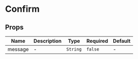# Confirm

## Props

<!-- @vuese:Confirm:props:start -->
|Name|Description|Type|Required|Default|
|---|---|---|---|---|
|message|-|`String`|`false`|-|

<!-- @vuese:Confirm:props:end -->


